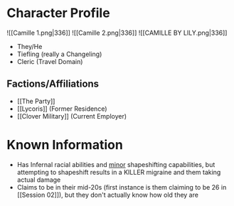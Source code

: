 # Character Profile
![[Camille 1.png|336]] ![[Camille 2.png|336]]
![[CAMILLE BY LILY.png|336]]
- They/He
- Tiefling (really a Changeling)
- Cleric (Travel Domain)

## Factions/Affiliations
- [[The Party]]
- [[Lycoris]] (Former Residence)
- [[Clover Military]] (Current Employer)

# Known Information
- Has Infernal racial abilities and <u>minor</u> shapeshifting capabilities, but attempting to shapeshift results in a KILLER migraine and them taking actual damage
- Claims to be in their mid-20s (first instance is them claiming to be 26 in [[Session 02]]), but they don't actually know how old they are